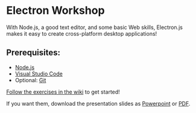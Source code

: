 # Electron Workshop

With Node.js, a good text editor, and some basic Web skills, Electron.js makes it easy to create cross-platform desktop applications! 

## Prerequisites:

* [Node.js](https://nodejs.org)
* [Visual Studio Code](http://code.visualstudio.com)
* Optional: [Git](https://git-scm.com/)

[Follow the exercises in the wiki](https://github.com/reverentgeek/electron-workshop/wiki/Exercise-1:-Hello-Electron!) to get started!

If you want them, download the presentation slides as [Powerpoint](https://github.com/reverentgeek/electron-workshop/raw/master/Electron%20Workshop.pptx) or [PDF](https://github.com/reverentgeek/electron-workshop/raw/master/Electron%20Workshop.pdf).
